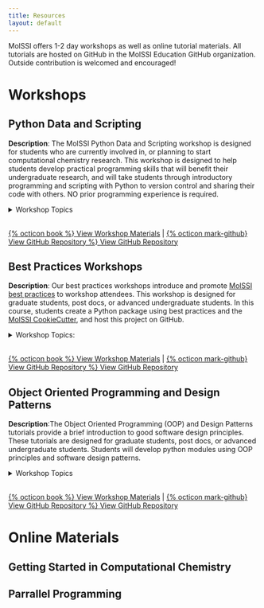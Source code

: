 ```yaml
---
title: Resources
layout: default
---
```


MolSSI offers 1-2 day workshops as well as online tutorial materials. All tutorials are hosted on GitHub in the MolSSI Education GitHub organization. Outside contribution is welcomed and encouraged!

# Workshops

## Python Data and Scripting
**Description**: The MolSSI Python Data and Scripting workshop is designed for students who are currently involved in, or planning to start computational chemistry research. This workshop is designed to help students develop practical programming skills that will benefit their undergraduate research, and will take students through introductory programming and scripting with Python to version control and sharing their code with others. NO prior programming experience is required.

<details>
    <summary>Workshop Topics</summary>
        <li> Basic Python syntax an control structures  
        <li> Reading and writing files  
        <li> File manipulation and parsing
        <li> Analyzing and graphing data
        <li> Writing functions
        <li> Creating command line programs from Python scripts
        <li> Basic testing using PyTest
        <li> Version control with git
        <li> Sharing code on GitHub

</details>
<br>

[{% octicon book %} View Workshop Materials](https://molssi-education.github.io/python_scripting_cms/) | 
[{% octicon mark-github} View GitHub Repository %} View GitHub Repository](https://github.com/MolSSI-Education/python_scripting_cms)


## Best Practices Workshops
**Description**: Our best practices workshops introduce and promote [MolSSI best practices](https://molssi.org/education/best-practices/) to workshop attendees. This workshop is designed for graduate students, post docs, or advanced undergraduate students. In this course, students create a Python package using best practices and the [MolSSI CookieCutter](https://github.com/MolSSI/cookiecutter-cms), and host this project on GitHub.

<details>
    <summary>Workshop Topics:</summary>
    <li> Conda and Python environments
    <li> Structuring a Python project using the MolSSI CookieCutter.
    <li> Version control using git
    <li> Python Coding Style
    <li> Online code repositories such as GitHub
    <li> GitHub collaboration
    <li> Unit testing and the PyTest testing framework
    <li> Code coverage
    <li> Continuous integration tools
    <li> Documentation for Python packages using Sphinx.
</details>
<br>

[{% octicon book %} View Workshop Materials](https://molssi-education.github.io/CMS-Python-DevOps/) | 
[{% octicon mark-github} View GitHub Repository %} View GitHub Repository](https://github.com/MolSSI-Education/CMS-Python-DevOps/)

## Object Oriented Programming and Design Patterns
**Description**:The Object Oriented Programming (OOP) and Design Patterns tutorials provide a brief introduction to good software design principles. These tutorials are designed for graduate students, post docs, or advanced undergraduate students. Students will develop python modules using OOP principles and software design patterns.

<details>
    <summary>Workshop Topics</summary>
    <li> Encapsulation
    <li> Data Abstraction
    <li> Inheritance
    <li> Polymorphism
    <li> Factory Design Pattern
    <li> Adapter Design Pattern
    <li> Facade Design Pattern
    <li> Observer Design Pattern
</details>
<br>

[{% octicon book %} View Workshop Materials](https://molssi-education.github.io/oop_and_design_patterns/index.html) | 
[{% octicon mark-github} View GitHub Repository %} View GitHub Repository](https://github.com/MolSSI-Education/oop_and_design_patterns)

# Online Materials

## Getting Started in Computational Chemistry

## Parrallel Programming